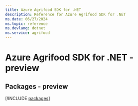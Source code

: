 ```yaml
---
title: Azure Agrifood SDK for .NET
description: Reference for Azure Agrifood SDK for .NET
ms.date: 06/27/2024
ms.topic: reference
ms.devlang: dotnet
ms.service: agrifood
---
```

# Azure Agrifood SDK for .NET - preview
## Packages - preview
[!INCLUDE [packages](agrifood-index.md)]